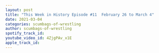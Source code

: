 ```yaml
---
layout: post
title: "This Week in History Episode #11  February 26 to March 4"
date: 2021-03-04
categories: scumbags-of-wrestling
author: scumbags-of-wrestling
spotify_track_id: 
youtube_video_id: 4ZjgPAv_x1E
apple_track_id: 
---
```

